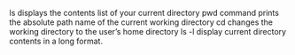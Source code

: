 ls displays the contents list of your current directory
pwd command prints the absolute path name of the current working directory
cd changes the working directory to the user’s home directory
ls -l display current directory contents in a long format.

